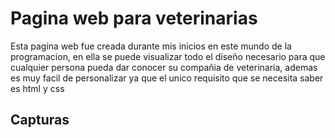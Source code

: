 # Pagina web para veterinarias
Esta pagina web fue creada durante mis inicios en este mundo de la programacion, en ella se puede visualizar todo el diseño necesario 
para que cualquier persona pueda dar conocer su compañia de veterinaria, ademas es muy facil de personalizar ya que el unico requisito 
que se necesita saber es html y css


## Capturas

